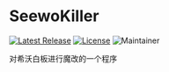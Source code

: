# SeewoKiller
[![Latest Release](https://img.shields.io/github/v/release/3cxc/SeewoKiller)](https://github.com/3cxc/SeewoKiller)
[![License](https://img.shields.io/github/license/3cxc/SeewoKiller.svg)](https://github.com/3cxc/SeewoKiller/blob/master/LICENSE)
![Maintainer](https://img.shields.io/badge/Author-3cxc-blue.svg)

对希沃白板进行魔改的一个程序
